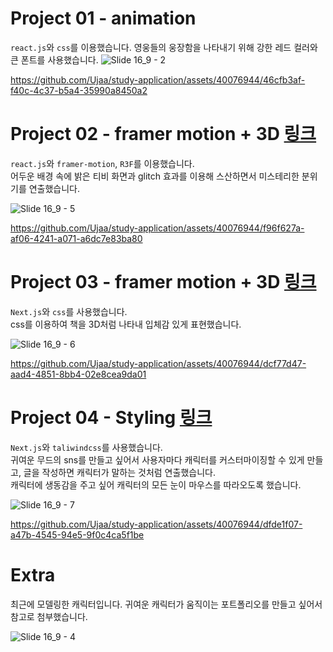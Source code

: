 # Project 01 - animation

`react.js`와 `css`를 이용했습니다. 영웅들의 웅장함을 나타내기 위해 강한 레드 컬러와 큰 폰트를 사용했습니다.
![Slide 16_9 - 2](https://github.com/Ujaa/study-application/assets/40076944/3110dab7-acdb-4ace-9a53-57e912ce31ff)

https://github.com/Ujaa/study-application/assets/40076944/46cfb3af-f40c-4c37-b5a4-35990a8450a2

# Project 02 - framer motion + 3D [링크](https://6jdgzs-5173.csb.app)

`react.js`와 `framer-motion`, `R3F`를 이용했습니다.<br/>
어두운 배경 속에 밝은 티비 화면과 glitch 효과를 이용해 스산하면서 미스테리한 분위기를 연출했습니다.<br/>

![Slide 16_9 - 5](https://github.com/Ujaa/study-application/assets/40076944/b4fe3240-d5ad-4d3e-a84b-4e7205c3c858)

https://github.com/Ujaa/study-application/assets/40076944/f96f627a-af06-4241-a071-a6dc7e83ba80

# Project 03 - framer motion + 3D [링크](https://nextjs-final-project.vercel.app/)

`Next.js`와 `css`를 사용했습니다.<br/>
css를 이용하여 책을 3D처럼 나타내 입체감 있게 표현했습니다.

![Slide 16_9 - 6](https://github.com/Ujaa/study-application/assets/40076944/80c214bd-728f-4b2a-8218-050418710cd0)

https://github.com/Ujaa/study-application/assets/40076944/dcf77d47-aad4-4851-8bb4-02e8cea9da01

# Project 04 - Styling [링크](https://praise-box.vercel.app/)

`Next.js`와 `taliwindcss`를 사용했습니다.<br/>
귀여운 무드의 sns를 만들고 싶어서 사용자마다 캐릭터를 커스터마이징할 수 있게 만들고, 글을 작성하면 캐릭터가 말하는 것처럼 연출했습니다.<br/>
캐릭터에 생동감을 주고 싶어 캐릭터의 모든 눈이 마우스를 따라오도록 했습니다.<br/>

![Slide 16_9 - 7](https://github.com/Ujaa/study-application/assets/40076944/c4661156-c471-4fee-9a1a-743b443ff9cc)

https://github.com/Ujaa/study-application/assets/40076944/dfde1f07-a47b-4545-94e5-9f0c4ca5f1be


# Extra
최근에 모델링한 캐릭터입니다. 귀여운 캐릭터가 움직이는 포트폴리오를 만들고 싶어서 참고로 첨부했습니다.

![Slide 16_9 - 4](https://github.com/Ujaa/study-application/assets/40076944/87e03b6b-860c-42e6-8dc8-ca84b3d7501c)
